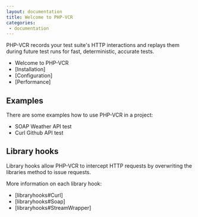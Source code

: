 ```yaml
---
layout: documentation
title: Welcome to PHP-VCR
categories:
 - documentation
---
```


PHP-VCR records your test suite's HTTP interactions and replays them during future test runs for fast, deterministic, accurate tests.
 
 * Welcome to PHP-VCR
 * [Installation]
 * [Configuration]
 * [Performance]

<!--  * [FAQ]
 * [Read the API docs]
 -->
## Examples

There are some examples how to use PHP-VCR in a project:

 * SOAP Weather API test
 * Curl Github API test

## Library hooks

Library hooks allow PHP-VCR to intercept HTTP requests by overwriting the libraries method to issue requests. 

More information on each library hook:

 * [libraryhooks#Curl]
 * [libraryhooks#Soap]
 * [libraryhooks#StreamWrapper]

